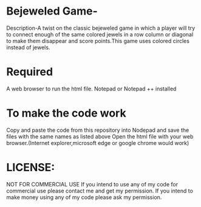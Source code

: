 # Bejeweled Game-

Description-A twist on the classic bejeweled game in which a player will try to connect enough of the same colored jewels in a row column or diagonal to make them disappear and score points.This game uses colored circles instead of jewels.

# Required

A web browser to run the html file.
Notepad or Notepad ++ installed

# To make the code work 
Copy and paste the code from this repository into Nodepad and save the files with the same names as listed above
Open the html file with your web browser.(Internet explorer,microsoft edge or google chrome would work)

# LICENSE:
NOT FOR COMMERCIAL USE If you intend to use any of my code for commercial use please contact me and get my permission. If you intend to make money using any of my code please ask my permission.

